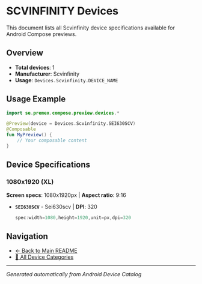 # SCVINFINITY Devices

This document lists all Scvinfinity device specifications available for Android Compose previews.

## Overview

- **Total devices**: 1
- **Manufacturer**: Scvinfinity
- **Usage**: `Devices.Scvinfinity.DEVICE_NAME`

## Usage Example

```kotlin
import se.premex.compose.preview.devices.*

@Preview(device = Devices.Scvinfinity.SEI630SCV)
@Composable
fun MyPreview() {
    // Your composable content
}
```

## Device Specifications

### 1080x1920 (XL)

**Screen specs**: 1080x1920px | **Aspect ratio**: 9:16

- **`SEI630SCV`** - Sei630scv | **DPI**: 320
  ```kotlin
  spec:width=1080,height=1920,unit=px,dpi=320
  ```

## Navigation

- [← Back to Main README](../../README.md)
- [📱 All Device Categories](../README.md)

---
*Generated automatically from Android Device Catalog*
